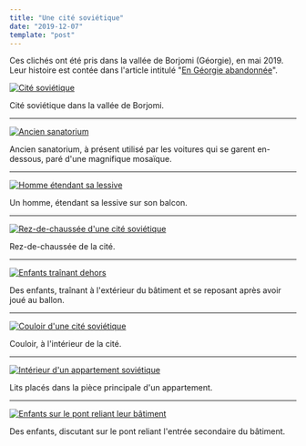 ```yaml
---
title: "Une cité soviétique"
date: "2019-12-07"
template: "post"
---
```


Ces clichés ont été pris dans la vallée de Borjomi (Géorgie), en mai 2019. Leur histoire est contée dans l'article intitulé "[En Géorgie abandonnée](https://anothervyou.world/fr/en-georgie-abandonnee/)".

[![Cité soviétique](https://anothervyou.world/wp-content/uploads/2019/12/DSC_1854.jpg)](https://anothervyou.world/wp-content/uploads/2019/12/DSC_1854.jpg)

Cité soviétique dans la vallée de Borjomi.

* * *

[![Ancien sanatorium](https://anothervyou.world/wp-content/uploads/2019/12/DSC_1856-scaled.jpg)](https://anothervyou.world/wp-content/uploads/2019/12/DSC_1856-scaled.jpg)

Ancien sanatorium, à présent utilisé par les voitures qui se garent en-dessous, paré d'une magnifique mosaïque.

* * *

[![Homme étendant sa lessive](https://anothervyou.world/wp-content/uploads/2019/12/DSC_1901.jpg)](https://anothervyou.world/wp-content/uploads/2019/12/DSC_1901.jpg)

Un homme, étendant sa lessive sur son balcon.

* * *

[![Rez-de-chaussée d'une cité soviétique](https://anothervyou.world/wp-content/uploads/2019/12/DSC_1878-scaled.jpg)](https://anothervyou.world/wp-content/uploads/2019/12/DSC_1878-scaled.jpg)

Rez-de-chaussée de la cité.

* * *

[![Enfants traînant dehors](https://anothervyou.world/wp-content/uploads/2019/12/DSC_1900.jpg)](https://anothervyou.world/wp-content/uploads/2019/12/DSC_1900.jpg)

Des enfants, traînant à l'extérieur du bâtiment et se reposant après avoir joué au ballon.

* * *

[![Couloir d'une cité soviétique](https://anothervyou.world/wp-content/uploads/2019/12/DSC_1871-scaled.jpg)](https://anothervyou.world/wp-content/uploads/2019/12/DSC_1871-scaled.jpg)

Couloir, à l'intérieur de la cité.

* * *

[![Intérieur d'un appartement soviétique](https://anothervyou.world/wp-content/uploads/2019/12/DSC_1858-scaled.jpg)](https://anothervyou.world/wp-content/uploads/2019/12/DSC_1858-scaled.jpg)

Lits placés dans la pièce principale d'un appartement.

* * *

[![Enfants sur le pont reliant leur bâtiment](https://anothervyou.world/wp-content/uploads/2019/12/DSC_1873-scaled.jpg)](https://anothervyou.world/wp-content/uploads/2019/12/DSC_1873-scaled.jpg)

Des enfants, discutant sur le pont reliant l'entrée secondaire du bâtiment.

